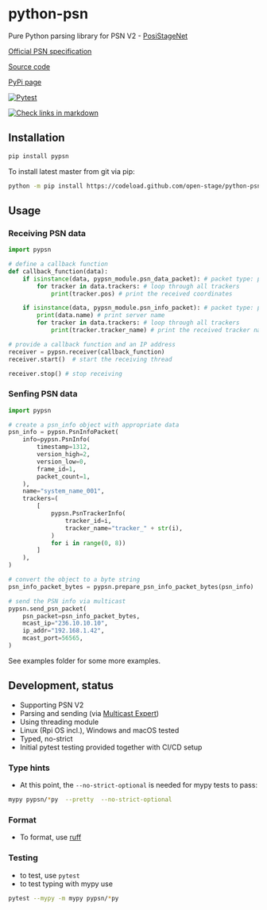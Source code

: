 # python-psn

Pure Python parsing library for PSN V2 - [PosiStageNet](https://posistage.net/)

[Official PSN specification](https://github.com/vyv/psn-cpp/blob/master/doc/PosiStageNetprotocol_v2.03_2019_09_09.pdf)

[Source code](https://github.com/open-stage/python-psn)

[PyPi page](https://pypi.org/project/pypsn/)

[![Pytest](https://github.com/open-stage/python-psn/actions/workflows/run-tests.yaml/badge.svg)](https://github.com/open-stage/python-psn/actions/workflows/run-tests.yaml)

[![Check links in markdown](https://github.com/open-stage/python-psn/actions/workflows/check-links.yaml/badge.svg)](https://github.com/open-stage/python-psn/actions/workflows/check-links.yaml)

## Installation

```bash
pip install pypsn
```

To install latest master from git via pip:
```bash
python -m pip install https://codeload.github.com/open-stage/python-psn/zip/refs/heads/master
```

## Usage

### Receiving PSN data
```python
import pypsn

# define a callback function
def callback_function(data):
    if isinstance(data, pypsn_module.psn_data_packet): # packet type: psn.psn_data_packet
        for tracker in data.trackers: # loop through all trackers
            print(tracker.pos) # print the received coordinates

    if isinstance(data, pypsn_module.psn_info_packet): # packet type: psn.psn_info_packet
        print(data.name) # print server name
        for tracker in data.trackers: # loop through all trackers
            print(tracker.tracker_name) # print the received tracker name

# provide a callback function and an IP address
receiver = pypsn.receiver(callback_function)
receiver.start()  # start the receiving thread

receiver.stop() # stop receiving

```

### Senfing PSN data
```python
import pypsn

# create a psn_info object with appropriate data
psn_info = pypsn.PsnInfoPacket(
    info=pypsn.PsnInfo(
        timestamp=1312,
        version_high=2,
        version_low=0,
        frame_id=1,
        packet_count=1,
    ),
    name="system_name_001",
    trackers=(
        [
            pypsn.PsnTrackerInfo(
                tracker_id=i,
                tracker_name="tracker_" + str(i),
            )
            for i in range(0, 8))
        ]
    ),
)

# convert the object to a byte string
psn_info_packet_bytes = pypsn.prepare_psn_info_packet_bytes(psn_info)

# send the PSN info via multicast
pypsn.send_psn_packet(
    psn_packet=psn_info_packet_bytes,
    mcast_ip="236.10.10.10",
    ip_addr="192.168.1.42",
    mcast_port=56565,
)

```
See examples folder for some more examples.

## Development, status

- Supporting PSN V2
- Parsing and sending (via [Multicast Expert](https://github.com/multiplemonomials/multicast_expert))
- Using threading module
- Linux (Rpi OS incl.), Windows and macOS tested
- Typed, no-strict
- Initial pytest testing provided together with CI/CD setup

### Type hints

* At this point, the `--no-strict-optional` is needed for mypy tests to pass:

```bash
mypy pypsn/*py  --pretty  --no-strict-optional
```
### Format

- To format, use [ruff](https://docs.astral.sh/ruff/)

### Testing

- to test, use `pytest`
- to test typing with mypy use

```bash
pytest --mypy -m mypy pypsn/*py
```

